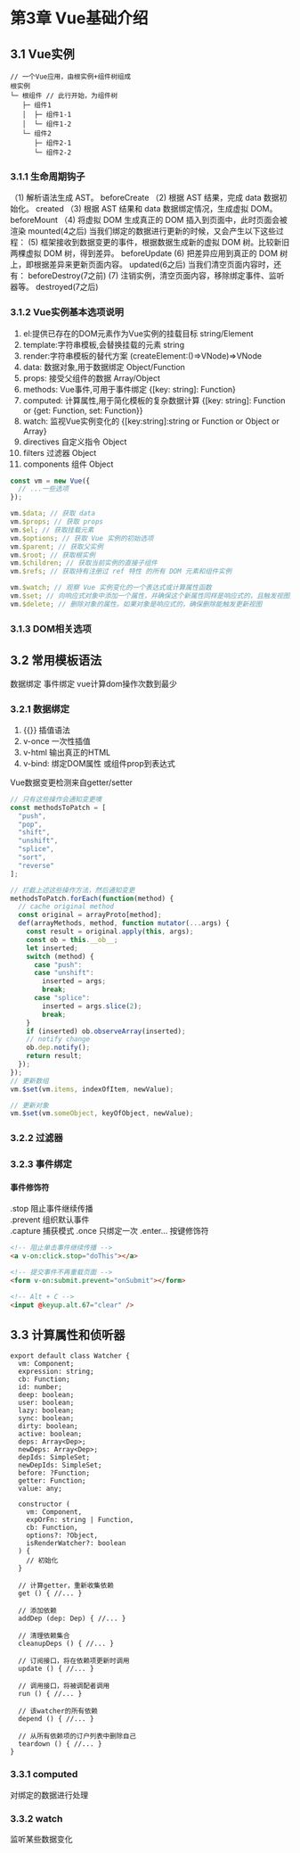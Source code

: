 # 第3章 Vue基础介绍
## 3.1 Vue实例
```$xslt
// 一个Vue应用，由根实例+组件树组成
根实例
└─ 根组件 // 此行开始，为组件树
   ├─ 组件1
   │  ├─ 组件1-1
   │  └─ 组件1-2
   └─ 组件2
      ├─ 组件2-1
      └─ 组件2-2
```
### 3.1.1 生命周期钩子
（1) 解析语法生成 AST。  beforeCreate
（2) 根据 AST 结果，完成 data 数据初始化。  created
（3) 根据 AST 结果和 data 数据绑定情况，生成虚拟 DOM。  beforeMount
（4) 将虚拟 DOM 生成真正的 DOM 插入到页面中，此时页面会被渲染  mounted(4之后)
当我们绑定的数据进行更新的时候，又会产生以下这些过程：
(5) 框架接收到数据变更的事件，根据数据生成新的虚拟 DOM 树。比较新旧两棵虚拟 DOM 树，得到差异。  beforeUpdate
(6) 把差异应用到真正的 DOM 树上，即根据差异来更新页面内容。  updated(6之后)
当我们清空页面内容时，还有：  beforeDestroy(7之前)
(7) 注销实例，清空页面内容，移除绑定事件、监听器等。  destroyed(7之后)

### 3.1.2 Vue实例基本选项说明
1. el:提供已存在的DOM元素作为Vue实例的挂载目标 string/Element
2. template:字符串模板,会替换挂载的元素 string
3. render:字符串模板的替代方案 (createElement:()=>VNode)=>VNode
4. data: 数据对象,用于数据绑定 Object/Function
5. props: 接受父组件的数据 Array<string>/Object
6. methods: Vue事件,可用于事件绑定 {[key: string]: Function}
7. computed: 计算属性,用于简化模板的复杂数据计算 {[key: string]: Function or {get: Function, set: Function}}
8. watch: 监视Vue实例变化的 {[key:string]:string or Function or Object or Array}
9. directives 自定义指令 Object
10. filters 过滤器 Object
11. components 组件 Object
```javascript
const vm = new Vue({
  // ...一些选项
});

vm.$data; // 获取 data
vm.$props; // 获取 props
vm.$el; // 获取挂载元素
vm.$options; // 获取 Vue 实例的初始选项
vm.$parent; // 获取父实例
vm.$root; // 获取根实例
vm.$children; // 获取当前实例的直接子组件
vm.$refs; // 获取持有注册过 ref 特性 的所有 DOM 元素和组件实例

vm.$watch; // 观察 Vue 实例变化的一个表达式或计算属性函数
vm.$set; // 向响应式对象中添加一个属性，并确保这个新属性同样是响应式的，且触发视图更新
vm.$delete; // 删除对象的属性。如果对象是响应式的，确保删除能触发更新视图
```
### 3.1.3 DOM相关选项

## 3.2 常用模板语法
数据绑定 事件绑定 vue计算dom操作次数到最少
### 3.2.1 数据绑定
1. {{}} 插值语法
2. v-once 一次性插值
3. v-html 输出真正的HTML
4. v-bind: 绑定DOM属性 或组件prop到表达式

Vue数据变更检测来自getter/setter
```javascript
// 只有这些操作会通知变更噢
const methodsToPatch = [
  "push",
  "pop",
  "shift",
  "unshift",
  "splice",
  "sort",
  "reverse"
];

// 拦截上述这些操作方法，然后通知变更
methodsToPatch.forEach(function(method) {
  // cache original method
  const original = arrayProto[method];
  def(arrayMethods, method, function mutator(...args) {
    const result = original.apply(this, args);
    const ob = this.__ob__;
    let inserted;
    switch (method) {
      case "push":
      case "unshift":
        inserted = args;
        break;
      case "splice":
        inserted = args.slice(2);
        break;
    }
    if (inserted) ob.observeArray(inserted);
    // notify change
    ob.dep.notify();
    return result;
  });
});
// 更新数组
vm.$set(vm.items, indexOfItem, newValue);

// 更新对象
vm.$set(vm.someObject, keyOfObject, newValue);
```
### 3.2.2 过滤器

### 3.2.3 事件绑定
#### 事件修饰符
.stop 阻止事件继续传播  
.prevent 组织默认事件  
.capture 捕获模式 
.once 只绑定一次
.enter... 按键修饰符
```html
<!-- 阻止单击事件继续传播 -->
<a v-on:click.stop="doThis"></a>

<!-- 提交事件不再重载页面 -->
<form v-on:submit.prevent="onSubmit"></form>

<!-- Alt + C -->
<input @keyup.alt.67="clear" />
```

## 3.3 计算属性和侦听器
```vue
export default class Watcher {
  vm: Component;
  expression: string;
  cb: Function;
  id: number;
  deep: boolean;
  user: boolean;
  lazy: boolean;
  sync: boolean;
  dirty: boolean;
  active: boolean;
  deps: Array<Dep>;
  newDeps: Array<Dep>;
  depIds: SimpleSet;
  newDepIds: SimpleSet;
  before: ?Function;
  getter: Function;
  value: any;

  constructor (
    vm: Component,
    expOrFn: string | Function,
    cb: Function,
    options?: ?Object,
    isRenderWatcher?: boolean
  ) {
    // 初始化
  }

  // 计算getter，重新收集依赖
  get () { //... }

  // 添加依赖
  addDep (dep: Dep) { //... }

  // 清理依赖集合
  cleanupDeps () { //... }

  // 订阅接口，将在依赖项更新时调用
  update () { //... }

  // 调用接口，将被调配者调用
  run () { //... }

  // 该watcher的所有依赖
  depend () { //... }

  // 从所有依赖项的订户列表中删除自己
  teardown () { //... }
}
```

### 3.3.1 computed
对绑定的数据进行处理

### 3.3.2 watch
监听某些数据变化



